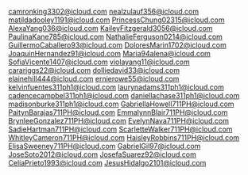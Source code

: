 camronking3302@icloud.com
nealzulauf356@icloud.com
matildadooley1191@icloud.com
PrincessChung02315@icloud.com
AlexaYang036@icloud.com
KaileyFitzgerald3056@icloud.com
PaulinaKane785@icloud.com
NathalieFerguson0214@icloud.com
GuillermoCaballero93@icloud.com
DoloresMarin1702@icloud.com
JoaquinHernandez91@icloud.com
Maria94alena@icloud.com
SofiaVicente1407@icloud.com
violayang11@icloud.com
carariggs22@icloud.com
dolliedavid33@icloud.com
elainehill444@icloud.com
ernierowe55@icloud.com
kelvinfuentes311ph1@icloud.com
laurynadams311ph1@icloud.com
cadencecampbel311ph1@icloud.com
daniellachase311ph1@icloud.com
madisonburke311ph1@icloud.com
GabriellaHowell711PH@icloud.com
PaitynBarajas711PH@icloud.com
EmmalynnBlair711PH@icloud.com
BrynleeGonzalez711PH@icloud.com
EvelynNava711PH@icloud.com
SadieHartman711PH@icloud.com
ScarletteWalker711PH@icloud.com
WhitleyCameron711PH@icloud.com
HaisleyRobbins711PH@icloud.com
ElisaSweeney711PH@icloud.com
GabrielGil97@icloud.com
JoseSoto2012@icloud.com
JosefaSuarez92@icloud.com
CeliaPrieto1993@icloud.com
JesusHidalgo2101@icloud.com
